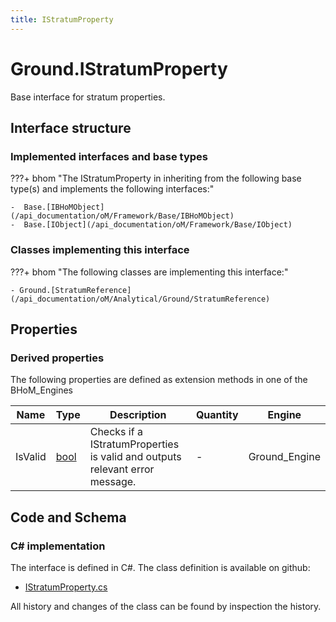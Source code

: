 ```yaml
---
title: IStratumProperty
---
```


# Ground.IStratumProperty

Base interface for stratum properties.

## Interface structure

### Implemented interfaces and base types

???+ bhom "The IStratumProperty in inheriting from the following base type(s) and implements the following interfaces:"

    -  Base.[IBHoMObject](/api_documentation/oM/Framework/Base/IBHoMObject)
    -  Base.[IObject](/api_documentation/oM/Framework/Base/IObject)


### Classes implementing this interface

???+ bhom "The following classes are implementing this interface:"

    - Ground.[StratumReference](/api_documentation/oM/Analytical/Ground/StratumReference)


## Properties

### Derived properties

The following properties are defined as extension methods in one of the BHoM_Engines

| Name             | Type             | Description      | Quantity         | Engine           |
|------------------|------------------|------------------|------------------|------------------|
| IsValid | [bool](https://learn.microsoft.com/en-us/dotnet/api/System.Boolean?view=netstandard-2.0) | Checks if a IStratumProperties is valid and outputs relevant error message. | - | Ground_Engine |


## Code and Schema

### C# implementation

The interface is defined in C#. The class definition is available on github:

- [IStratumProperty.cs](https://github.com/BHoM/BHoM/blob/develop/Ground_oM/StratumProperties/IStratumProperty.cs)

All history and changes of the class can be found by inspection the history.
